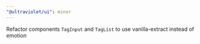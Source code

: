 ```yaml
---
"@ultraviolet/ui": minor
---
```


Refactor components `TagInput` and `TagList` to use vanilla-extract instead of emotion
